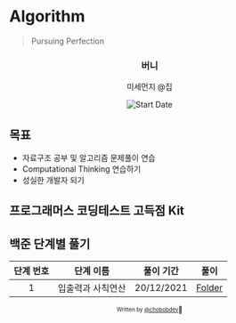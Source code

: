 # Algorithm

> Pursuing Perfection

<div align="center">

<h3> 버니 </h3>
<p> 미세먼지 @집</p>

![Start Date](https://img.shields.io/badge/Start%20Date-2021--09--20-23d16b.svg)

</div>

## 목표

- 자료구조 공부 및 알고리즘 문제풀이 연습
- Computational Thinking 연습하기
- 성실한 개발자 되기

## 프로그래머스 코딩테스트 고득점 Kit


## 백준 단계별 풀기

| 단계 번호 | 단계 이름 |       풀이 기간        |          풀이         |
| :----------: | :--------: | :---------------: | :------------------: |
| 1 | 입출력과 사칙연산 | 20/12/2021 | [Folder](01_io_arithmetic/README.md)|


<div align="center">

<sub><sup>Written by <a href="https://github.com/chobobdev">@chobobdev</a></sup></sub><small>🍕</small>

</div>
